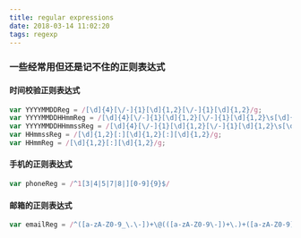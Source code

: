 ```yaml
---
title: regular expressions
date: 2018-03-14 11:02:20
tags: regexp
---
```

### 一些经常用但还是记不住的正则表达式
#### 时间校验正则表达式
```javascript
var YYYYMMDDReg = /[\d]{4}[\/-]{1}[\d]{1,2}[\/-]{1}[\d]{1,2}/g;
var YYYYMMDDHHmmReg = /[\d]{4}[\/-]{1}[\d]{1,2}[\/-]{1}[\d]{1,2}\s[\d]{1,2}[:][\d]{1,2}/g;
var YYYYMMDDHHmmssReg = /[\d]{4}[\/-]{1}[\d]{1,2}[\/-]{1}[\d]{1,2}\s[\d]{1,2}[:][\d]{1,2}[:][\d]{1,2}/g;
var HHmmssReg = /[\d]{1,2}[:][\d]{1,2}[:][\d]{1,2}/g;
var HHmmReg = /[\d]{1,2}[:][\d]{1,2}/g;
```
#### 手机的正则表达式
```javascript
var phoneReg = /^1[3|4|5|7|8|][0-9]{9}$/
```
#### 邮箱的正则表达式
```javascript
var emailReg = /^([a-zA-Z0-9_\.\-])+\@(([a-zA-Z0-9\-])+\.)+([a-zA-Z0-9]{2,4})+$/
```
